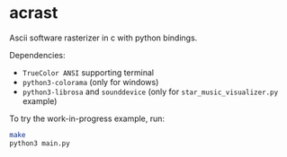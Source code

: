 # acrast

Ascii software rasterizer in c with python bindings.

Dependencies:
- `TrueColor ANSI` supporting terminal
- `python3-colorama` (only for windows)
- `python3-librosa` and `sounddevice` (only for `star_music_visualizer.py` example)

To try the work-in-progress example, run:
```bash
make
python3 main.py
```
